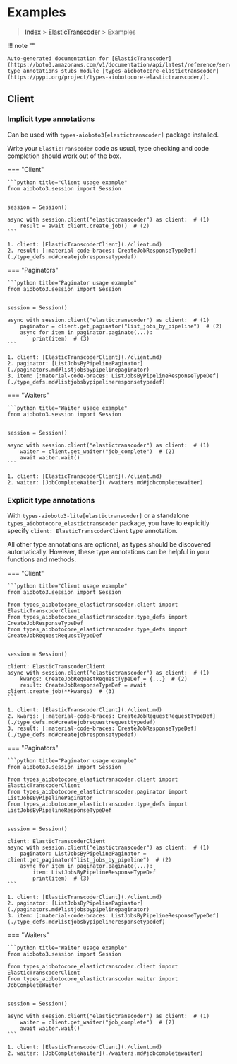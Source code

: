 # Examples

> [Index](../README.md) > [ElasticTranscoder](./README.md) > Examples

!!! note ""

    Auto-generated documentation for [ElasticTranscoder](https://boto3.amazonaws.com/v1/documentation/api/latest/reference/services/elastictranscoder.html#ElasticTranscoder)
    type annotations stubs module [types-aiobotocore-elastictranscoder](https://pypi.org/project/types-aiobotocore-elastictranscoder/).

## Client

### Implicit type annotations

Can be used with `types-aioboto3[elastictranscoder]` package installed.

Write your `ElasticTranscoder` code as usual,
type checking and code completion should work out of the box.



=== "Client"

    ```python title="Client usage example"
    from aioboto3.session import Session


    session = Session()

    async with session.client("elastictranscoder") as client:  # (1)
        result = await client.create_job()  # (2)
    ```

    1. client: [ElasticTranscoderClient](./client.md)
    2. result: [:material-code-braces: CreateJobResponseTypeDef](./type_defs.md#createjobresponsetypedef) 



=== "Paginators"

    ```python title="Paginator usage example"
    from aioboto3.session import Session


    session = Session()

    async with session.client("elastictranscoder") as client:  # (1)
        paginator = client.get_paginator("list_jobs_by_pipeline")  # (2)
        async for item in paginator.paginate(...):
            print(item)  # (3)
    ```

    1. client: [ElasticTranscoderClient](./client.md)
    2. paginator: [ListJobsByPipelinePaginator](./paginators.md#listjobsbypipelinepaginator)
    3. item: [:material-code-braces: ListJobsByPipelineResponseTypeDef](./type_defs.md#listjobsbypipelineresponsetypedef) 



=== "Waiters"

    ```python title="Waiter usage example"
    from aioboto3.session import Session


    session = Session()

    async with session.client("elastictranscoder") as client:  # (1)
        waiter = client.get_waiter("job_complete")  # (2)
        await waiter.wait()
    ```

    1. client: [ElasticTranscoderClient](./client.md)
    2. waiter: [JobCompleteWaiter](./waiters.md#jobcompletewaiter)


### Explicit type annotations

With `types-aioboto3-lite[elastictranscoder]`
or a standalone `types_aiobotocore_elastictranscoder` package, you have to explicitly specify
`client: ElasticTranscoderClient` type annotation.

All other type annotations are optional, as types should be discovered automatically.
However, these type annotations can be helpful in your functions and methods.


=== "Client"

    ```python title="Client usage example"
    from aioboto3.session import Session

    from types_aiobotocore_elastictranscoder.client import ElasticTranscoderClient
    from types_aiobotocore_elastictranscoder.type_defs import CreateJobResponseTypeDef
    from types_aiobotocore_elastictranscoder.type_defs import CreateJobRequestRequestTypeDef


    session = Session()

    client: ElasticTranscoderClient
    async with session.client("elastictranscoder") as client:  # (1)
        kwargs: CreateJobRequestRequestTypeDef = {...}  # (2)
        result: CreateJobResponseTypeDef = await client.create_job(**kwargs)  # (3)
    ```

    1. client: [ElasticTranscoderClient](./client.md)
    2. kwargs: [:material-code-braces: CreateJobRequestRequestTypeDef](./type_defs.md#createjobrequestrequesttypedef) 
    3. result: [:material-code-braces: CreateJobResponseTypeDef](./type_defs.md#createjobresponsetypedef) 



=== "Paginators"

    ```python title="Paginator usage example"
    from aioboto3.session import Session

    from types_aiobotocore_elastictranscoder.client import ElasticTranscoderClient
    from types_aiobotocore_elastictranscoder.paginator import ListJobsByPipelinePaginator
    from types_aiobotocore_elastictranscoder.type_defs import ListJobsByPipelineResponseTypeDef


    session = Session()

    client: ElasticTranscoderClient
    async with session.client("elastictranscoder") as client:  # (1)
        paginator: ListJobsByPipelinePaginator = client.get_paginator("list_jobs_by_pipeline")  # (2)
        async for item in paginator.paginate(...):
            item: ListJobsByPipelineResponseTypeDef
            print(item)  # (3)
    ```

    1. client: [ElasticTranscoderClient](./client.md)
    2. paginator: [ListJobsByPipelinePaginator](./paginators.md#listjobsbypipelinepaginator)
    3. item: [:material-code-braces: ListJobsByPipelineResponseTypeDef](./type_defs.md#listjobsbypipelineresponsetypedef) 



=== "Waiters"

    ```python title="Waiter usage example"
    from aioboto3.session import Session

    from types_aiobotocore_elastictranscoder.client import ElasticTranscoderClient
    from types_aiobotocore_elastictranscoder.waiter import JobCompleteWaiter


    session = Session()

    async with session.client("elastictranscoder") as client:  # (1)
        waiter = client.get_waiter("job_complete")  # (2)
        await waiter.wait()
    ```

    1. client: [ElasticTranscoderClient](./client.md)
    2. waiter: [JobCompleteWaiter](./waiters.md#jobcompletewaiter)


